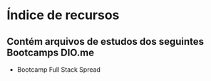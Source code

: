 # Índice de recursos

## Contém arquivos de estudos dos seguintes Bootcamps DIO.me

 - Bootcamp Full Stack Spread
